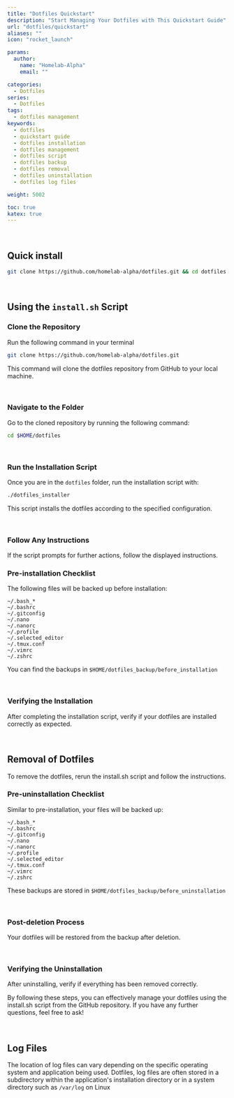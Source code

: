 ```yaml
---
title: "Dotfiles Quickstart"
description: "Start Managing Your Dotfiles with This Quickstart Guide"
url: "dotfiles/quickstart"
aliases: ""
icon: "rocket_launch"

params:
  author:
    name: "Homelab-Alpha"
    email: ""

categories:
  - Dotfiles
series:
  - Dotfiles
tags:
  - dotfiles management
keywords:
  - dotfiles
  - quickstart guide
  - dotfiles installation
  - dotfiles management
  - dotfiles script
  - dotfiles backup
  - dotfiles removal
  - dotfiles uninstallation
  - dotfiles log files

weight: 5002

toc: true
katex: true
---
```


<br />

## Quick install

```bash
git clone https://github.com/homelab-alpha/dotfiles.git && cd dotfiles && echo 1 | ./dotfiles_installer.sh
```

<br />

## Using the `install.sh` Script

### Clone the Repository

Run the following command in your terminal

```bash
git clone https://github.com/homelab-alpha/dotfiles.git
```

This command will clone the dotfiles repository from GitHub to your local
machine.

<br />

### Navigate to the Folder

Go to the cloned repository by running the following command:

```bash
cd $HOME/dotfiles
```

<br />

### Run the Installation Script

Once you are in the `dotfiles` folder, run the installation script with:

```bash
./dotfiles_installer
```

This script installs the dotfiles according to the specified configuration.

<br />

### Follow Any Instructions

If the script prompts for further actions, follow the displayed instructions.

### Pre-installation Checklist

The following files will be backed up before installation:

```plaintext
~/.bash_*
~/.bashrc
~/.gitconfig
~/.nano
~/.nanorc
~/.profile
~/.selected_editor
~/.tmux.conf
~/.vimrc
~/.zshrc
```

You can find the backups in `$HOME/dotfiles_backup/before_installation`

<br />

### Verifying the Installation

After completing the installation script, verify if your dotfiles are installed
correctly as expected.

<br />

## Removal of Dotfiles

To remove the dotfiles, rerun the install.sh script and follow the instructions.

### Pre-uninstallation Checklist

Similar to pre-installation, your files will be backed up:

```plaintext
~/.bash_*
~/.bashrc
~/.gitconfig
~/.nano
~/.nanorc
~/.profile
~/.selected_editor
~/.tmux.conf
~/.vimrc
~/.zshrc
```

These backups are stored in `$HOME/dotfiles_backup/before_uninstallation`

<br />

### Post-deletion Process

Your dotfiles will be restored from the backup after deletion.

<br />

### Verifying the Uninstallation

After uninstalling, verify if everything has been removed correctly.

By following these steps, you can effectively manage your dotfiles using the
install.sh script from the GitHub repository. If you have any further questions,
feel free to ask!

<br />

## Log Files

The location of log files can vary depending on the specific operating system
and application being used. Dotfiles, log files are often stored in a
subdirectory within the application's installation directory or in a system
directory such as `/var/log` on Linux
